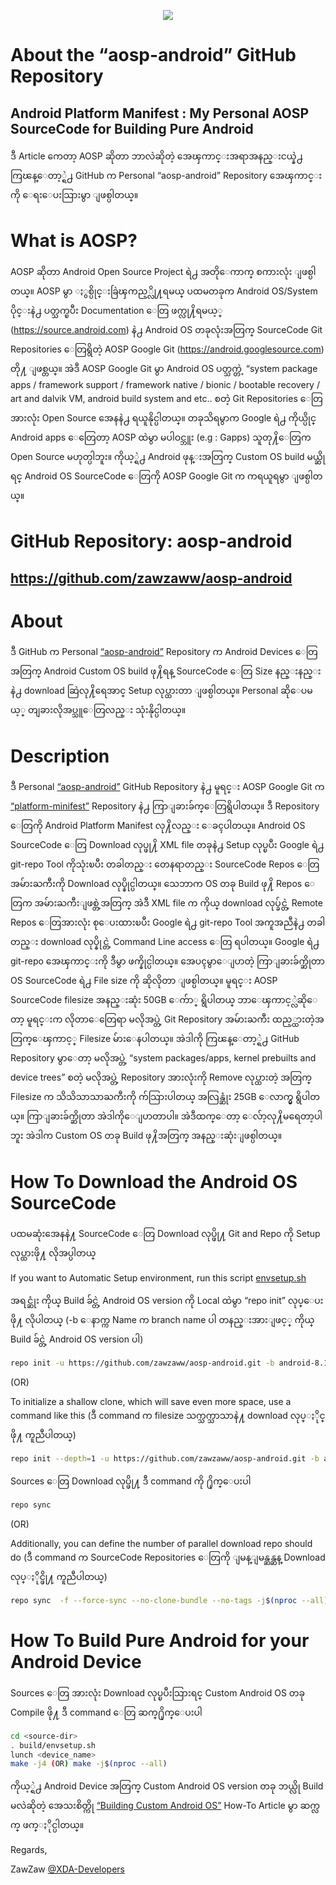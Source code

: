 <p align="center"> 
  <img src="https://cdn-images-1.medium.com/max/800/1*8n61mSsv8cH32HmWU5G2Bw.png" /> 
</p>

# About the “aosp-android” GitHub Repository
## Android Platform Manifest : My Personal AOSP SourceCode for Building Pure Android

ဒီ Article ကေတာ့ AOSP ဆိုတာ ဘာလဲဆိုတဲ့ အေၾကာင္းအရာအနည္းငယ္နဲ႕ ကြၽန္ေတာ့္ရဲ႕ GitHub က Personal “aosp-android” Repository အေၾကာင္းကို ေရးေပးသြားမွာ ျဖစ္ပါတယ္။

# What is AOSP?
AOSP ဆိုတာ Android Open Source Project ရဲ႕ အတိုေကာက္ စကားလုံး ျဖစ္ပါတယ္။ AOSP မွာ ႏွစ္ပိုင္းခြဲၾကည့္လို႔ရမယ္ ပထမတခုက Android OS/System ပိုင္းနဲ႕ ပတ္သက္ၿပီး Documentation ေတြ ဖက္လု႔ိရမယ့္ (https://source.android.com) နဲ႕ Android OS တခုလုံးအတြက္ SourceCode Git Repositories ေတြရွိတဲ့ AOSP Google Git (https://android.googlesource.com) တို႔ ျဖစ္တယ္။ အဲဒီ AOSP Google Git မွာ Android OS ပတ္သက္တဲ့ “system package apps / framework support / framework native / bionic / bootable recovery / art and dalvik VM, android build system and etc.. စတဲ့ Git Repositories ေတြ အားလုံး Open Source အေနနဲ႕ ရယူနိုင္ပါတယ္။ တခုသိရမွာက Google ရဲ႕ ကိုယ္ပိုင္ Android apps ေတြေတာ့ AOSP ထဲမွာ မပါဝင္ဘူး (e.g : Gapps) သူတု႔ိေတြက Open Source မဟုတ္ပါဘူး။ ကိုယ့္ရဲ႕ Android ဖုန္းအတြက္ Custom OS build မယ္ဆိုရင္ Android OS SourceCode ေတြကို AOSP Google Git က ကရယူရမွာ ျဖစ္ပါတယ္။

# GitHub Repository: aosp-android
## https://github.com/zawzaww/aosp-android

# About
ဒီ GitHub က Personal [“aosp-android”](https://github.com/zawzaww/aosp-android) Repository က Android Devices ေတြအတြက္ Android Custom OS build ဖု႔ိရန္ SourceCode ေတြ Size နည္းနည္းနဲ႕ download ဆြဲလု႔ိရေအာင္ Setup လုပ္ထားတာ ျဖစ္ပါတယ္။ Personal ဆိုေပမယ့္ တျခားလိုအပ္သူေတြလည္း သုံးနိုင္ပါတယ္။

# Description
ဒီ Personal [“aosp-android”](https://github.com/zawzaww/aosp-android) GitHub Repository နဲ႕ မူရင္း AOSP Google Git က [“platform-minifest”](https://android.googlesource.com/platform/manifest) Repository နဲ႕ ကြာျခားခ်က္ေတြရွိပါတယ္။ ဒီ Repository ေတြကို Android Platform Manifest လု႔ိလည္း ေခၚပါတယ္။ Android OS SourceCode ေတြ Download လုပ္ဖု႔ိ XML file တခုနဲ႕ Setup လုပ္ၿပီး Google ရဲ႕ git-repo Tool ကိုသုံးၿပီး တခါတည္း တေနရာတည္း SourceCode Repos ေတြ အမ်ားႀကီးကို Download လုပ္နိုင္ပါတယ္။ သေဘာက OS တခု Build ဖု႔ိ Repos ေတြက အမ်ားႀကီးျဖစ္တဲ့အတြက္ အဲဒီ XML file က ကိုယ္ download လုပ္ခ်င္တဲ့ Remote Repos ေတြအားလုံး စုေပးထားၿပီး Google ရဲ႕ git-repo Tool အကူအညီနဲ႕ တခါတည္း download လုပ္နိုင္တဲ့ Command Line access ေတြ ရပါတယ္။ Google ရဲ႕ git-repo အေၾကာင္းကို ဒီမွာ ဖက္နိုင္ပါတယ္။ အေပၚမွာေျပာတဲ့ ကြာျခားခ်က္ဆိုတာ OS SourceCode ရဲ႕ File size ကို ဆိုလိုတာ ျဖစ္ပါတယ္။ မူရင္း AOSP SourceCode filesize အနည္းဆုံး 50GB ေက်ာ္ ရွိပါတယ္ ဘာေၾကာင့္လဲဆိုေတာ့ မူရင္းက လိုတာေတြေရာ မလိုအပ္တဲ့ Git Repository အမ်ားႀကီး ထည့္ထားတဲ့အတြက္ေၾကာင့္ Filesize မ်ားေနပါတယ္။ အဲဒါကို ကြၽန္ေတာ့္ရဲ႕ GitHub Repository မွာေတာ့ မလိုအပ္တဲ့ “system packages/apps, kernel prebuilts and device trees” စတဲ့ မလိုအပ္တဲ့ Repository အားလုံးကို Remove လုပ္ထားတဲ့ အတြက္ Filesize က သိသိသာသာႀကီးကို က်သြားပါတယ္ အလြန္ဆုံး 25GB ေလာက္မွ ရွိပါတယ္။ ကြာျခားခ်က္ဆိုတာ အဲဒါကိုေျပာတာပါ။ အဲဒီထက္ေတာ့ ေလ်ာ့လု႔ိမရေတာ့ပါဘူး အဲဒါက Custom OS တခု Build ဖု႔ိအတြက္ အနည္းဆုံးျဖစ္ပါတယ္။

# How To Download the Android OS SourceCode
ပထမဆုံးအေနနဲ႔ SourceCode ေတြ Download လုပ္ဖို႔ Git and Repo ကို Setup လုပ္ထားဖို႔ လိုအပ္ပါတယ္

If you want to Automatic Setup environment, run this script [envsetup.sh](https://github.com/zawzaww/aosp-android/blob/android-8.1.0/envsetup/envsetup.sh)

အရင္ဆုံး ကိုယ္ Build ခ်င္တဲ့ Android OS version ကို Local ထဲမွာ “repo init” လုပ္ေပးဖို႔ လိုပါတယ္ (-b ေနာက္က Name က branch name ပါ တနည္းအားျဖင့္ ကိုယ္ Build ခ်င္တဲ့ Android OS version ပါ)

```bash
repo init -u https://github.com/zawzaww/aosp-android.git -b android-8.1.0
```

(OR)

To initialize a shallow clone, which will save even more space, use a command like this (ဒီ command က filesize သက္သက္သာသာနဲ႔ download လုပ္ႏိုင္ဖို႔ ကူညီပါတယ္)

```bash
repo init --depth=1 -u https://github.com/zawzaww/aosp-android.git -b android-8.1.0
```

Sources ေတြ Download လုပ္ဖို႔ ဒီ command ကို ႐ိုက္ေပးပါ

```bash
repo sync
```

(OR)

Additionally, you can define the number of parallel download repo should do (ဒီ command က SourceCode Repositories ေတြကို ျမန္ျမန္ဆန္ဆန္ Download လုပ္ႏိုင္ဖို႔ ကူညီပါတယ္)

```bash
repo sync  -f --force-sync --no-clone-bundle --no-tags -j$(nproc --all)
```

# How To Build Pure Android for your Android Device
Sources ေတြ အားလုံး Download လုပ္ၿပီးသြားရင္ Custom Android OS တခု Compile ဖို႔ ဒီ command ေတြ ဆက္႐ိုက္ေပးပါ

```bash
cd <source-dir>
. build/envsetup.sh
lunch <device_name>
make -j4 (OR) make -j$(nproc --all)
```

ကိုယ့္ရဲ႕ Android Device အတြက္ Custom Android OS version တခု ဘယ္လို Build မလဲဆိုတဲ့ အေသးစိတ္ကို [“Building Custom Android OS”](https://medium.com/zawzaww/how-to-build-custom-android-os-for-android-devices-cf4bba4bb3a5) How-To Article မွာ ဆက္လက္ ဖက္ႏိုင္ပါတယ္။


Regards,

ZawZaw [@XDA-Developers](https://forum.xda-developers.com/member.php?u=7581611)

